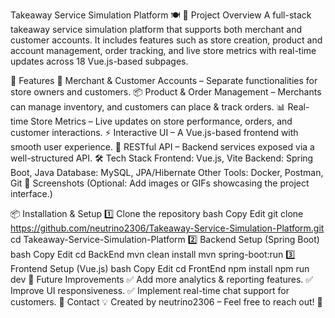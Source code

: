 Takeaway Service Simulation Platform 🍽️
📌 Project Overview
A full-stack takeaway service simulation platform that supports both merchant and customer accounts. It includes features such as store creation, product and account management, order tracking, and live store metrics with real-time updates across 18 Vue.js-based subpages.

🚀 Features
🏪 Merchant & Customer Accounts – Separate functionalities for store owners and customers.
📦 Product & Order Management – Merchants can manage inventory, and customers can place & track orders.
📊 Real-time Store Metrics – Live updates on store performance, orders, and customer interactions.
⚡ Interactive UI – A Vue.js-based frontend with smooth user experience.
🔗 RESTful API – Backend services exposed via a well-structured API.
🛠️ Tech Stack
Frontend: Vue.js, Vite
Backend: Spring Boot, Java
Database: MySQL, JPA/Hibernate
Other Tools: Docker, Postman, Git
📸 Screenshots
(Optional: Add images or GIFs showcasing the project interface.)

📦 Installation & Setup
1️⃣ Clone the repository
bash
Copy
Edit
git clone https://github.com/neutrino2306/Takeaway-Service-Simulation-Platform.git
cd Takeaway-Service-Simulation-Platform
2️⃣ Backend Setup (Spring Boot)
bash
Copy
Edit
cd BackEnd
mvn clean install
mvn spring-boot:run
3️⃣ Frontend Setup (Vue.js)
bash
Copy
Edit
cd FrontEnd
npm install
npm run dev
📝 Future Improvements
✅ Add more analytics & reporting features.
✅ Improve UI responsiveness.
✅ Implement real-time chat support for customers.
📮 Contact
💡 Created by neutrino2306 – Feel free to reach out! 🚀
